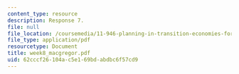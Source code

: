 ```yaml
---
content_type: resource
description: Response 7.
file: null
file_location: /coursemedia/11-946-planning-in-transition-economies-for-growth-and-equity-spring-2004/62cccf26104ac5e169bdabdbc6f57cd9_week8_macgregor.pdf
file_type: application/pdf
resourcetype: Document
title: week8_macgregor.pdf
uid: 62cccf26-104a-c5e1-69bd-abdbc6f57cd9
---
```

